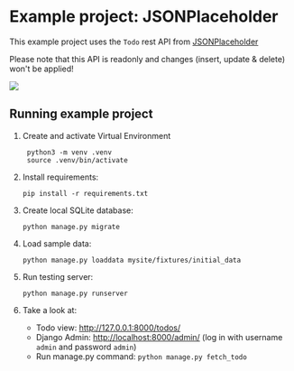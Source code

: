 
# Example project: JSONPlaceholder

This example project uses the `Todo` rest API from [JSONPlaceholder](https://jsonplaceholder.typicode.com/)

Please note that this API is readonly and changes (insert, update & delete) won't be applied!

![](https://github.com/laroo/django-restapi-engine/example_projects/jsonplaceholder_project/django-admin-demo.gif)

## Running example project


1. Create and activate Virtual Environment

        python3 -m venv .venv
        source .venv/bin/activate

2.  Install requirements:

        pip install -r requirements.txt

3.  Create local SQLite database:

        python manage.py migrate

4.  Load sample data:

        python manage.py loaddata mysite/fixtures/initial_data

5.  Run testing server:

        python manage.py runserver

6. Take a look at:
    - Todo view: <http://127.0.0.1:8000/todos/>
    - Django Admin: <http://localhost:8000/admin/> (log in with username `admin` and password `admin`)
    - Run manage.py command: `python manage.py fetch_todo`
